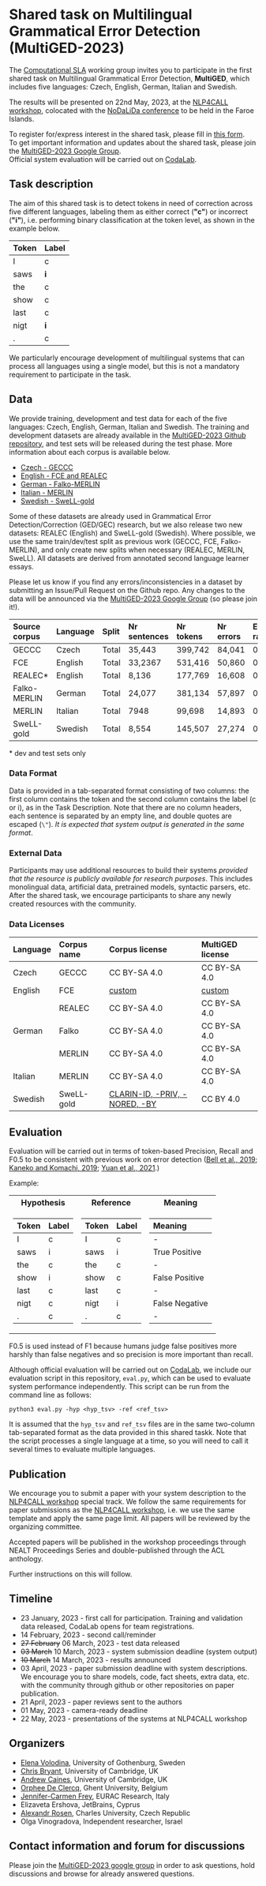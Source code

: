 # Shared task on Multilingual Grammatical Error Detection (MultiGED-2023)

The [Computational SLA](https://spraakbanken.gu.se/en/compsla) working group invites you to participate in the first shared task on Multilingual Grammatical Error Detection, **MultiGED**, which includes five languages: Czech, English, German, Italian and Swedish.

The results will be presented on 22nd May, 2023, at the [NLP4CALL workshop](https://spraakbanken.gu.se/en/research/themes/icall/nlp4call-workshop-series/nlp4call2023), colocated with the [NoDaLiDa conference](https://www.nodalida2023.fo/) to be held in the Faroe Islands. 

To register for/express interest in the shared task, please fill in [this form](https://forms.gle/DgwTNmTCQhsmrbxq6).   
To get important information and updates about the shared task, please join the [MultiGED-2023 Google Group](https://groups.google.com/g/multiged-2023).   
Official system evaluation will be carried out on [CodaLab](https://codalab.lisn.upsaclay.fr/competitions/9784).  

## Task description

The aim of this shared task is to detect tokens in need of correction across five different languages, labeling them as either correct (**"c"**) or incorrect (**"i"**), i.e. performing binary classification at the token level, as shown in the example below.

|  Token   | Label |
|:---------|:------|
|  I       | c     |
|  saws    | **i** |
|  the     | c     |
|  show    | c     |
|  last    | c     |
|  nigt    | **i** |
|  .       | c     |

We particularly encourage development of multilingual systems that can process all languages using a single model, but this is not a mandatory requirement to participate in the task. 

## Data

We provide training, development and test data for each of the five languages: Czech, English, German, Italian and Swedish. The training and development datasets are already available in the [MultiGED-2023 Github repository](https://github.com/spraakbanken/multiged-2023), and test sets will be released during the test phase. More information about each corpus is available below. 

* [Czech - GECCC](https://github.com/spraakbanken/multiged-2023/tree/main/czech)
* [English - FCE and REALEC](https://github.com/spraakbanken/multiged-2023/tree/main/english)
* [German - Falko-MERLIN](https://github.com/spraakbanken/multiged-2023/tree/main/german)
* [Italian - MERLIN](https://github.com/spraakbanken/multiged-2023/tree/main/italian)
* [Swedish - SweLL-gold](https://github.com/spraakbanken/multiged-2023/tree/main/swedish)

Some of these datasets are already used in Grammatical Error Detection/Correction (GED/GEC) research, but we also release two new datasets: REALEC (English) and SweLL-gold (Swedish). Where possible, we use the same train/dev/test split as previous work (GECCC, FCE, Falko-MERLIN), and only create new splits when necessary (REALEC, MERLIN, SweLL). All datasets are derived from annotated second language learner essays.  

Please let us know if you find any errors/inconsistencies in a dataset by submitting an Issue/Pull Request on the Github repo. Any changes to the data will be announced via the [MultiGED-2023 Google Group](https://groups.google.com/g/multiged-2023) (so please join it!).


| Source corpus | Language | Split             | Nr sentences | Nr tokens | Nr errors | Error rate |
|:--------------|:---------|:-------------------|:-------------|:----------|:----------|:-----------|
| GECCC         | Czech    | Total              | 35,443       | 399,742   | 84,041    | 0.210      |
| FCE           | English  |  Total             | 33,2367      | 531,416   | 50,860    | 0.096      |
| REALEC*       | English  | Total              | 8,136        | 177,769   | 16,608    | 0.093      |
| Falko-MERLIN  | German   | Total              | 24,077       | 381,134   | 57,897    | 0.152      |
| MERLIN        | Italian  | Total              | 7948        | 99,698   | 14,893    | 0.149      |
| SweLL-gold    | Swedish  | Total              | 8,554        | 145,507   | 27,274    | 0.187      |

\* dev and test sets only


### Data Format

Data is provided in a tab-separated format consisting of two columns: the first column contains the token and the second column contains the label (c or i), as in the Task Description. Note that there are no column headers, each sentence is separated by an empty line, and double quotes are escaped (`\"`). *It is expected that system output is generated in the same format*.

### External Data

Participants may use additional resources to build their systems *provided that the resource is publicly available for research purposes*. This includes monolingual data, artificial data, pretrained models, syntactic parsers, etc. After the shared task, we encourage participants to share any newly created resources with the community. 

### Data Licenses

| Language |  Corpus name | Corpus license | MultiGED license | 
|:---------|:-------------|:---------------|:------------------|
| Czech    | GECCC        | CC BY-SA 4.0   | CC BY-SA 4.0      |
| English  | FCE          | [custom](https://ilexir.co.uk/datasets/index.html)  | [custom](https://ilexir.co.uk/datasets/index.html) |
|          | REALEC       | CC BY-SA 4.0   | CC BY-SA 4.0      |
| German   | Falko        | CC BY-SA 4.0   | CC BY-SA 4.0      |
|          | MERLIN       | CC BY-SA 4.0      | CC BY-SA 4.0         |
| Italian  | MERLIN       | CC BY-SA 4.0      | CC BY-SA 4.0         |
| Swedish  | SweLL-gold   | [CLARIN-ID, -PRIV, -NORED, -BY](https://www.kielipankki.fi/support/clarin-eula/#res)| CC BY 4.0   |

## Evaluation 

Evaluation will be carried out in terms of token-based Precision, Recall and F0.5 to be consistent with previous work on error detection ([Bell et al., 2019](https://aclanthology.org/W19-4410/); [Kaneko and Komachi, 2019](https://arxiv.org/pdf/1904.07334.pdf); [Yuan et al., 2021](https://aclanthology.org/2021.emnlp-main.687/).)

Example:  

<table>
<tr><th>Hypothesis</th><th>Reference</th><th>Meaning</th></tr>
<tr><td>

|  Token   | Label |
|:---------|:------|
|  I       | c     |
|  saws    | i     |
|  the     | c     |
|  show    | i     |
|  last    | c     |
|  nigt    | c     |
|  .       | c     |

</td><td>

|  Token   | Label |
|:---------|:------|
|  I       | c     |
|  saws    | i     |
|  the     | c     |
|  show    | c     |
|  last    | c     |
|  nigt    | i     |
|  .       | c     |

</td><td>

|  Meaning   |
|:---------|
| - |
|  True Positive   |
| - |
|  False Positive  |
| - |
|  False Negative  |
| - |

</td></tr></table>

F0.5 is used instead of F1 because humans judge false positives more harshly than false negatives and so precision is more important than recall.  

Although official evaluation will be carried out on [CodaLab](https://codalab.lisn.upsaclay.fr/competitions/9784), we include our evaluation script in this repository, `eval.py`, which can be used to evaluate system performance independently. This script can be run from the command line as follows:

`python3 eval.py -hyp <hyp_tsv> -ref <ref_tsv>`

It is assumed that the `hyp_tsv` and `ref_tsv` files are in the same two-column tab-separated format as the data provided in this shared taskk. Note that the script processes a single language at a time, so you will need to call it several times to evaluate multiple languages.  

## Publication

We encourage you to submit a paper with your system description to the [NLP4CALL workshop](https://spraakbanken.gu.se/en/research/themes/icall/nlp4call-workshop-series/nlp4call2023) special track. We follow the same requirements for paper submissions as the [NLP4CALL workshop](https://spraakbanken.gu.se/en/research/themes/icall/nlp4call-workshop-series/nlp4call2023), i.e. we use the same template and apply the same page limit. All papers will be reviewed by the organizing committee. 

Accepted papers will be published in the workshop proceedings through NEALT Proceedings Series and double-published through the ACL anthology. 

Further instructions on this will follow.

## Timeline

* 23 January, 2023 - first call for participation. Training and validation data released, CodaLab opens for team registrations.
* 14 February, 2023 - second call/reminder
* ~~27 February~~ 06 March, 2023 - test data released
* ~~03 March~~ 10 March, 2023 - system submission deadline (system output)
* ~~10 March~~ 14 March, 2023 - results announced
* 03 April, 2023 - paper submission deadline with system descriptions. We encourage you to share models, code, fact sheets, extra data, etc. with the community through github or other repositories on paper publication.
* 21 April, 2023 - paper reviews sent to the authors
* 01 May, 2023 - camera-ready deadline
* 22 May, 2023 - presentations of the systems at NLP4CALL workshop 

## Organizers

* [Elena Volodina](https://spraakbanken.gu.se/en/about/staff/elena), University of Gothenburg, Sweden
* [Chris Bryant](https://www.cst.cam.ac.uk/people/cjb255), University of Cambridge, UK
* [Andrew Caines](https://www.cl.cam.ac.uk/~apc38/), University of Cambridge, UK
* [Orphee De Clercq](https://research.flw.ugent.be/nl/orphee.declercq), Ghent University, Belgium
* [Jennifer-Carmen Frey](https://www.eurac.edu/en/people/jennifer-carmen-frey), EURAC Research, Italy
* Elizaveta Ershova, JetBrains, Cyprus
* [Alexandr Rosen](http://utkl.ff.cuni.cz/~rosen/), Charles University, Czech Republic
* Olga Vinogradova, Independent researcher, Israel 

## Contact information and forum for discussions

Please join the [MultiGED-2023 google group](https://groups.google.com/g/multiged-2023) in order to ask questions, hold discussions and browse for already answered questions.
